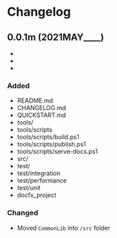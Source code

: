 # Changelog

## 0.0.1m (2021MAY____)

*
*
*

### Added

* README.md
* CHANGELOG.md
* QUICKSTART.md
* tools/
* tools/scripts
* tools/scripts/build.ps1
* tools/scripts/publish.ps1
* tools/scripts/serve-docs.ps1
* src/
* test/
* test/integration
* test/performance
* test/unit
* docfx_project

### Changed

* Moved `CommonLib` into `/src` folder
